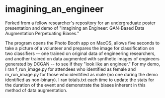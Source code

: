 # imagining_an_engineer

Forked from a fellow researcher's repository for an undergraduate poster presentation and demo of "Imagining an Engineer: GAN-Based Data Augmentation Perpetuating Biases."

The program opens the Photo Booth app on MacOS, allows five seconds to take a picture of a volunteer and prepares the image for classification on two classifiers -- one trained on original data of engineering researchers, and another trained on data augmented with synthetic images of engineers generated by DCGAN -- to see if they "look like an engineer."
For my demo, I ran f_run_image.py for attendees who identified as female and m_run_image.py for those who identified as male (no one during the demo identified as non-binary). I ran totals.txt each time to update the stats for the duration of the event and demonstrate the biases inherent in this method of data augmentation.
